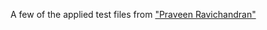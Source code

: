 A few of the applied test files from ["Praveen Ravichandran"](https://github.com/aheeva/sample-files)
